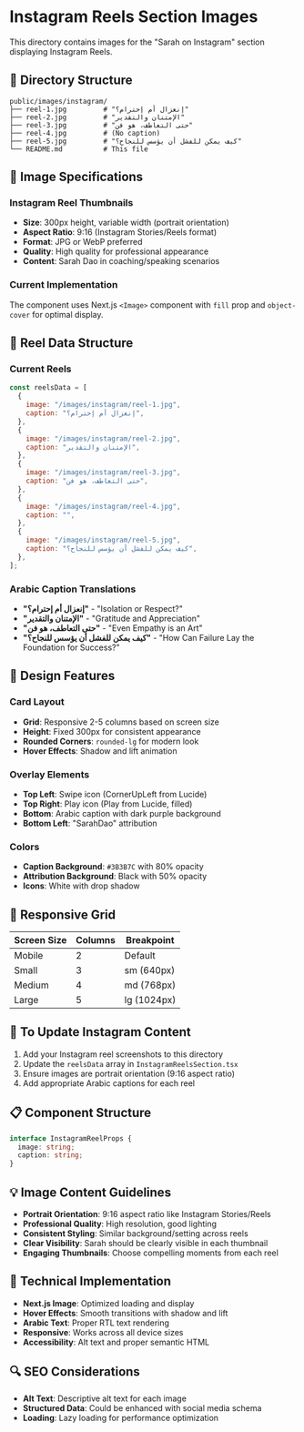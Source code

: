 # Instagram Reels Section Images

This directory contains images for the "Sarah on Instagram" section displaying Instagram Reels.

## 📁 Directory Structure

```
public/images/instagram/
├── reel-1.jpg         # "إنعزال أم إحترام؟"
├── reel-2.jpg         # "الإمتنان والتقدير"
├── reel-3.jpg         # "حتى التعاطف، هو فن"
├── reel-4.jpg         # (No caption)
├── reel-5.jpg         # "كيف يمكن للفشل أن يؤسس للنجاح؟"
└── README.md          # This file
```

## 🎨 Image Specifications

### Instagram Reel Thumbnails

- **Size**: 300px height, variable width (portrait orientation)
- **Aspect Ratio**: 9:16 (Instagram Stories/Reels format)
- **Format**: JPG or WebP preferred
- **Quality**: High quality for professional appearance
- **Content**: Sarah Dao in coaching/speaking scenarios

### Current Implementation

The component uses Next.js `<Image>` component with `fill` prop and `object-cover` for optimal display.

## 🎯 Reel Data Structure

### Current Reels

```javascript
const reelsData = [
  {
    image: "/images/instagram/reel-1.jpg",
    caption: "إنعزال أم إحترام؟",
  },
  {
    image: "/images/instagram/reel-2.jpg",
    caption: "الإمتنان والتقدير",
  },
  {
    image: "/images/instagram/reel-3.jpg",
    caption: "حتى التعاطف، هو فن",
  },
  {
    image: "/images/instagram/reel-4.jpg",
    caption: "",
  },
  {
    image: "/images/instagram/reel-5.jpg",
    caption: "كيف يمكن للفشل أن يؤسس للنجاح؟",
  },
];
```

### Arabic Caption Translations

- **"إنعزال أم إحترام؟"** - "Isolation or Respect?"
- **"الإمتنان والتقدير"** - "Gratitude and Appreciation"
- **"حتى التعاطف، هو فن"** - "Even Empathy is an Art"
- **"كيف يمكن للفشل أن يؤسس للنجاح؟"** - "How Can Failure Lay the Foundation for Success?"

## 🎨 Design Features

### Card Layout

- **Grid**: Responsive 2-5 columns based on screen size
- **Height**: Fixed 300px for consistent appearance
- **Rounded Corners**: `rounded-lg` for modern look
- **Hover Effects**: Shadow and lift animation

### Overlay Elements

- **Top Left**: Swipe icon (CornerUpLeft from Lucide)
- **Top Right**: Play icon (Play from Lucide, filled)
- **Bottom**: Arabic caption with dark purple background
- **Bottom Left**: "SarahDao" attribution

### Colors

- **Caption Background**: `#3B3B7C` with 80% opacity
- **Attribution Background**: Black with 50% opacity
- **Icons**: White with drop shadow

## 📱 Responsive Grid

| Screen Size | Columns | Breakpoint  |
| ----------- | ------- | ----------- |
| Mobile      | 2       | Default     |
| Small       | 3       | sm (640px)  |
| Medium      | 4       | md (768px)  |
| Large       | 5       | lg (1024px) |

## 🔄 To Update Instagram Content

1. Add your Instagram reel screenshots to this directory
2. Update the `reelsData` array in `InstagramReelsSection.tsx`
3. Ensure images are portrait orientation (9:16 aspect ratio)
4. Add appropriate Arabic captions for each reel

## 📋 Component Structure

```typescript
interface InstagramReelProps {
  image: string;
  caption: string;
}
```

## 💡 Image Content Guidelines

- **Portrait Orientation**: 9:16 aspect ratio like Instagram Stories/Reels
- **Professional Quality**: High resolution, good lighting
- **Consistent Styling**: Similar background/setting across reels
- **Clear Visibility**: Sarah should be clearly visible in each thumbnail
- **Engaging Thumbnails**: Choose compelling moments from each reel

## 🎯 Technical Implementation

- **Next.js Image**: Optimized loading and display
- **Hover Effects**: Smooth transitions with shadow and lift
- **Arabic Text**: Proper RTL text rendering
- **Responsive**: Works across all device sizes
- **Accessibility**: Alt text and proper semantic HTML

## 🔍 SEO Considerations

- **Alt Text**: Descriptive alt text for each image
- **Structured Data**: Could be enhanced with social media schema
- **Loading**: Lazy loading for performance optimization
